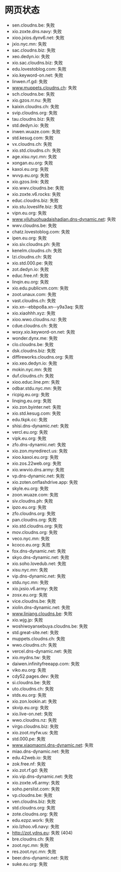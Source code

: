 # 网页状态
- sen.cloudns.be: 失败
- xio.zoxte.dns.navy: 失败
- xioo.jxios.dynv6.net: 失败
- jxio.nyc.mn: 失败
- sac.cloudns.biz: 失败
- xeo.dedyn.io: 失败
- xio.sac.cloudns.biz: 失败
- edu.lovestoblog.com: 失败
- xio.keyword-on.net: 失败
- linwen.rf.gd: 失败
- www.muppets.cloudns.ch: 失败
- sch.cloudns.be: 失败
- xio.gzos.rr.nu: 失败
- kaixin.cloudns.ch: 失败
- svip.cloudns.org: 失败
- tau.cloudns.biz: 失败
- std.dedyn.io: 失败
- inwen.wuaze.com: 失败
- std.kesug.com: 失败
- vx.cloudns.ch: 失败
- xio.std.cloudns.ch: 失败
- age.xisu.nyc.mn: 失败
- xongan.eu.org: 失败
- kaxoi.eu.org: 失败
- wvvp.eu.org: 失败
- xio.gzos.link: 失败
- xio.wwv.cloudns.be: 失败
- xio.zoxte.v6.rocks: 失败
- educ.cloudns.biz: 失败
- xio.stu.loveslife.biz: 失败
- vipn.eu.org: 失败
- www.yiluhuohuadaishadian.dns-dynamic.net: 失败
- wwv.cloudns.be: 失败
- chatz.lovestoblog.com: 失败
- ipen.eu.org: 失败
- xio.siv.cloudns.ph: 失败
- kenelm.cloudns.ch: 失败
- lzi.cloudns.ch: 失败
- xio.std.000.pe: 失败
- zot.dedyn.io: 失败
- educ.free.nf: 失败
- linqin.eu.org: 失败
- xio.edu.publicvm.com: 失败
- zoot.unaux.com: 失败
- vast.cloudns.ch: 失败
- xio.xn--ebbpo8a.xn--y9a3aq: 失败
- xio.xiaohhh.xyz: 失败
- xioo.wwo.cloudns.nz: 失败
- cdue.cloudns.ch: 失败
- woxy.xio.keyword-on.net: 失败
- wonder.dynx.me: 失败
- clo.cloudns.be: 失败
- dsk.cloudns.biz: 失败
- diffireworks.cloudns.org: 失败
- xio.xeo.dedyn.io: 失败
- mokin.nyc.mn: 失败
- duf.cloudns.ch: 失败
- xioo.educ.line.pm: 失败
- odbar.stdu.nyc.mn: 失败
- ricpig.eu.org: 失败
- linqing.eu.org: 失败
- xio.zon.byinter.net: 失败
- xio.std.kesug.com: 失败
- edu.tkpk.cc: 失败
- shisi.dns-dynamic.net: 失败
- vercl.eu.org: 失败
- vipk.eu.org: 失败
- zfo.dns-dynamic.net: 失败
- xio.zon.myredirect.us: 失败
- xioo.kaxoi.eu.org: 失败
- xio.zos.22web.org: 失败
- xio.wwvio.dns.army: 失败
- vp.dns-dynamic.net: 失败
- xio.zoten.onflashdrive.app: 失败
- skyle.eu.org: 失败
- zoon.wuaze.com: 失败
- siv.cloudns.ph: 失败
- ipzo.eu.org: 失败
- zfo.cloudns.org: 失败
- pan.cloudns.org: 失败
- xio.std.cloudns.org: 失败
- mov.cloudns.org: 失败
- veco.nyc.mn: 失败
- kcoco.eu.org: 失败
- fox.dns-dynamic.net: 失败
- skyo.dns-dynamic.net: 失败
- xio.soho.lovedub.net: 失败
- xisu.nyc.mn: 失败
- vip.dns-dynamic.net: 失败
- stdu.nyc.mn: 失败
- xio.jxsio.v6.army: 失败
- zosx.eu.org: 失败
- vice.cloudns.be: 失败
- xiolin.dns-dynamic.net: 失败
- www.liniang.cloudns.be: 失败
- xio.wjg.jp: 失败
- woshiwoyansebuya.cloudns.be: 失败
- std.great-site.net: 失败
- muppets.cloudns.ch: 失败
- wwo.cloudns.ch: 失败
- vercel.dns-dynamic.net: 失败
- xio.mydns.tw: 失败
- daiwen.infinityfreeapp.com: 失败
- viko.eu.org: 失败
- cdy52.pages.dev: 失败
- si.cloudns.be: 失败
- uto.cloudns.ch: 失败
- stds.eu.org: 失败
- xio.zon.lookin.at: 失败
- skvip.eu.org: 失败
- xio.live-on.net: 失败
- wwo.cloudns.nz: 失败
- virgo.cloudns.biz: 失败
- xio.zoot.myfw.us: 失败
- std.000.pe: 失败
- www.xiaomaomi.dns-dynamic.net: 失败
- miao.dns-dynamic.net: 失败
- edu.42web.io: 失败
- zok.free.nf: 失败
- xio.zot.rf.gd: 失败
- xio.vip.dns-dynamic.net: 失败
- xio.zoxte.v6.army: 失败
- soho.perslist.com: 失败
- vp.cloudns.be: 失败
- ven.cloudns.biz: 失败
- std.cloudns.org: 失败
- zote.cloudns.org: 失败
- edu.ezpz.work: 失败
- xio.lzhoo.v6.navy: 失败
- http://zot.ydns.eu: 失败 (404)
- bre.cloudns.ch: 失败
- zoot.nyc.mn: 失败
- res.zoot.nyc.mn: 失败
- beer.dns-dynamic.net: 失败
- suke.eu.org: 失败
